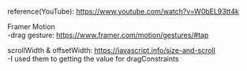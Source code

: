 reference(YouTube): https://www.youtube.com/watch?v=W0bEL93tt4k


Framer Motion
<br>
-drag gesture: https://www.framer.com/motion/gestures/#tap


scrollWidth & offsetWidth: https://javascript.info/size-and-scroll
<br>
-I used them to getting the value for dragConstraints
